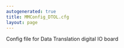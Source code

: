 ```yaml
---
autogenerated: true
title: MMConfig_DTOL.cfg
layout: page
---
```


Config file for Data Translation digital IO board
